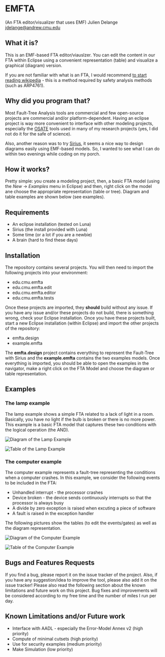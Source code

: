 # EMFTA
(An FTA editor/visualizer that uses EMF)
                             Julien Delange <jdelange@andrew.cmu.edu>

## What it is?
This is an EMF-based FTA editor/viauslzer. You can edit the content
in our FTA within Eclipse using a convenient representation (table)
and visualize a graphical (diagram) version.

If you are not familiar with what is an FTA, I would recommend
[to start reading wikipedia](http://en.wikipedia.org/wiki/Fault_tree_analysis) - this
is a method required by safety analysis methods (such as ARP4761).


## Why did you program that?
Most Fault-Tree Analysis tools are commercial and few open-source projects
are commercial and/or platform-dependent. Having an eclipse project
is way more convenient to interface with other modeling projects, 
especially the [OSATE](https://github.com/osate) tools used in many
of my research projects (yes, I did not do it for the safe of science).

Also, another reason was to try [Sirius](https://www.eclipse.org/sirius/), it
seems a nice way to design diagrams easily using EMF-based models. So, I wanted
to see what I can do within two evenings while coding on my porch.


## How it works?
Pretty simple: you create a modeling project, then, a basic FTA model
(using the *New* -> *Examples* menu in Eclipse) and then, right click
on the model ane choose the appropriate representation (table
or tree). Diagram and table examples are shown below (see examples).

## Requirements
* An eclipse installation (tested on Luna)
* Sirius (the install provided with Luna)
* Some time (or a lot if you are a newbie)
* A brain (hard to find these days)


## Installation
The repository contains several projects. You will then need to import the following
projects into your environment:
* edu.cmu.emfta
* edu.cmu.emfta.edit
* edu.cmu.emfta.editor
* edu.cmu.emfta.tests

Once these projects are imported, they **should** build without any issue. If
you have any issue and/or these projects do not build, there is something wrong,
check your Eclipse installation. Once you have these projects built,
start a new Eclipse installation (within Eclipse) and import
the other projects of the repository:
* emfta.design
* example.emfta

The **emfta.design** project contains everything to represent the Fault-Tree
with Sirius and the **example.emfta** contains the two examples models. Once
everything is imported, you should be able to open the examples in the navigator,
make a right click on the FTA Model and choose the diagram or table representation.

## Examples

### The lamp example
The lamp example shows a simple FTA related to a lack of light
in a room. Basically, you have no light if the bulb is broken
or there is no more power. This example is a basic FTA model
that captures these two conditions with the logical operation (the AND).


![Diagram of the Lamp Example](https://github.com/juli1/emfta/raw/master/example.emfta/imgs/example1-diagram.png "Diagram of the lamp example")


![Table of the Lamp Example](https://github.com/juli1/emfta/raw/master/example.emfta/imgs/example1-table.png "Table for editing the Gates/Events of the lamp example")


### The computer example
The computer example represents a fault-tree representing
the conditions when a computer crashes. In this
example, we consider the following events to be included in the FTA:
* Unhandled interrupt - the processor crashes
* Device broken - the device sends continuously interrupts so that the processor is always busy
* A divide by zero exception is raised when excuting a piece of software
* A fault is raised in the exception handler

The following pictures show the tables (to edit the events/gates) as well as the diagram representation.

![Diagram of the Computer Example](https://github.com/juli1/emfta/raw/master/example.emfta/imgs/example2-diagram.png "Diagram of the computer example")

![Table of the Computer Example](https://github.com/juli1/emfta/raw/master/example.emfta/imgs/example2-table.png "Table for editing the Gates/Events of the computer example")

## Bugs and Features Requests
If you find a bug, please report it on the issue tracker of the project.
Also, if you have any suggestion/idea to improve the tool, please also add it
on the issue tracker! Please also read the following section about the known
limitations and future work on this project. Bug fixes and improvements
will be considered according to my free time and the number of miles I run per day.

## Known Limitations and/or Future work
* Interface with AADL - especially the Error-Model Annex v2 (high priority)
* Compute of minimal cutsets (high priority)
* Use for security examples (medium priority)
* Make Simulation (low priority)
